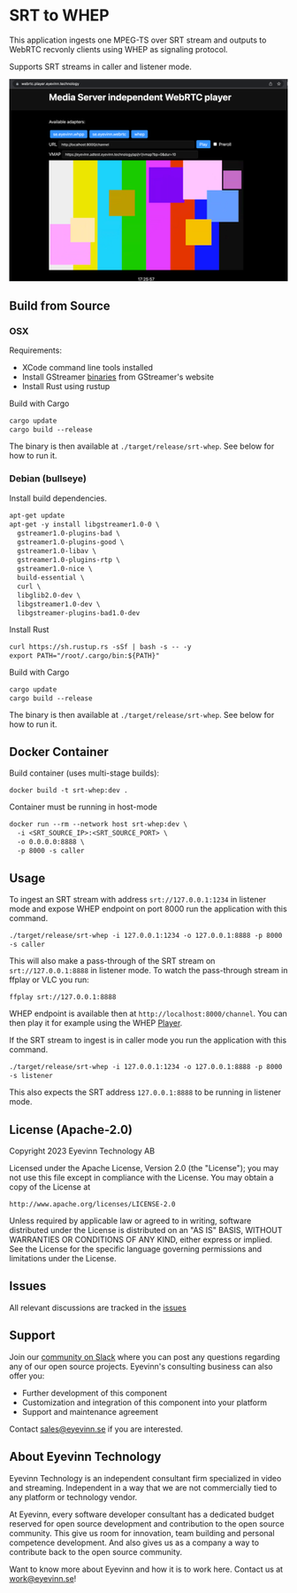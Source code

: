 # SRT to WHEP
This application ingests one MPEG-TS over SRT stream and outputs to WebRTC recvonly clients using WHEP as signaling protocol.

Supports SRT streams in caller and listener mode.

![screenshot](docs/screenshot.png)

## Build from Source
### OSX

Requirements:
- XCode command line tools installed
- Install GStreamer [binaries](https://gstreamer.freedesktop.org/data/pkg/osx/) from GStreamer's website
- Install Rust using rustup

Build with Cargo

```
cargo update
cargo build --release
```

The binary is then available at `./target/release/srt-whep`. See below for how to run it.

### Debian (bullseye)

Install build dependencies.

```
apt-get update
apt-get -y install libgstreamer1.0-0 \
  gstreamer1.0-plugins-bad \
  gstreamer1.0-plugins-good \
  gstreamer1.0-libav \
  gstreamer1.0-plugins-rtp \
  gstreamer1.0-nice \
  build-essential \
  curl \
  libglib2.0-dev \
  libgstreamer1.0-dev \
  libgstreamer-plugins-bad1.0-dev
```

Install Rust

```
curl https://sh.rustup.rs -sSf | bash -s -- -y
export PATH="/root/.cargo/bin:${PATH}"
```

Build with Cargo

```
cargo update
cargo build --release
```

The binary is then available at `./target/release/srt-whep`. See below for how to run it.

## Docker Container

Build container (uses multi-stage builds):

```
docker build -t srt-whep:dev .
```

Container must be running in host-mode

```
docker run --rm --network host srt-whep:dev \
  -i <SRT_SOURCE_IP>:<SRT_SOURCE_PORT> \
  -o 0.0.0.0:8888 \
  -p 8000 -s caller
```

## Usage

To ingest an SRT stream with address `srt://127.0.0.1:1234` in listener mode and expose WHEP endpoint on port 8000 run the application with this command.

```
./target/release/srt-whep -i 127.0.0.1:1234 -o 127.0.0.1:8888 -p 8000 -s caller
```

This will also make a pass-through of the SRT stream on `srt://127.0.0.1:8888` in listener mode. To watch the pass-through stream in ffplay or VLC you run:

```
ffplay srt://127.0.0.1:8888
```

WHEP endpoint is available then at `http://localhost:8000/channel`. You can then play it for example using the WHEP [Player](https://webrtc.player.eyevinn.technology/?type=whep). 

If the SRT stream to ingest is in caller mode you run the application with this command.

```
./target/release/srt-whep -i 127.0.0.1:1234 -o 127.0.0.1:8888 -p 8000 -s listener
```

This also expects the SRT address `127.0.0.1:8888` to be running in listener mode.

## License (Apache-2.0)

Copyright 2023 Eyevinn Technology AB

Licensed under the Apache License, Version 2.0 (the "License");
you may not use this file except in compliance with the License.
You may obtain a copy of the License at

    http://www.apache.org/licenses/LICENSE-2.0

Unless required by applicable law or agreed to in writing, software
distributed under the License is distributed on an "AS IS" BASIS,
WITHOUT WARRANTIES OR CONDITIONS OF ANY KIND, either express or implied.
See the License for the specific language governing permissions and
limitations under the License.

## Issues
All relevant discussions are tracked in the [issues](https://github.com/Eyevinn/srt-whep/issues/)

## Support

Join our [community on Slack](http://slack.streamingtech.se) where you can post any questions regarding any of our open source projects. Eyevinn's consulting business can also offer you:

- Further development of this component
- Customization and integration of this component into your platform
- Support and maintenance agreement

Contact [sales@eyevinn.se](mailto:sales@eyevinn.se) if you are interested.

## About Eyevinn Technology

Eyevinn Technology is an independent consultant firm specialized in video and streaming. Independent in a way that we are not commercially tied to any platform or technology vendor.

At Eyevinn, every software developer consultant has a dedicated budget reserved for open source development and contribution to the open source community. This give us room for innovation, team building and personal competence development. And also gives us as a company a way to contribute back to the open source community.

Want to know more about Eyevinn and how it is to work here. Contact us at work@eyevinn.se!